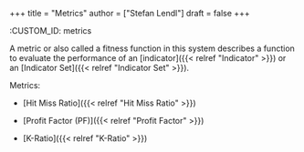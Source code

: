 +++
title = "Metrics"
author = ["Stefan Lendl"]
draft = false
+++

:CUSTOM_ID: metrics

A metric or also called a fitness function in this system describes a function
to evaluate the performance of an [indicator]({{< relref "Indicator" >}}) or an [Indicator Set]({{< relref "Indicator Set" >}}).

Metrics:

-   [Hit Miss Ratio]({{< relref "Hit Miss Ratio" >}})

<!--listend-->

-   [Profit Factor (PF)]({{< relref "Profit Factor" >}})

<!--listend-->

-   [K-Ratio]({{< relref "K-Ratio" >}})
